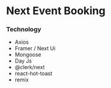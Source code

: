 # Next Event Booking

### Technology

- Axios
- Framer / Next Ui
- Mongoose
- Day Js
- @clerk/next
- react-hot-toast
- remix
